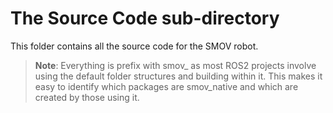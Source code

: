 # The Source Code sub-directory

This folder contains all the source code for the SMOV robot.

> **Note**: Everything is prefix with smov_ as most ROS2 projects involve using the default folder structures and building within it. This makes it easy to identify which packages are smov_native and which are created by those using it.
